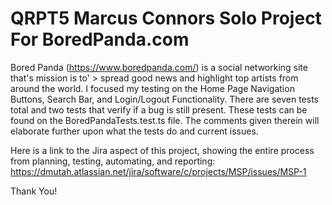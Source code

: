 # QRPT5 Marcus Connors Solo Project For BoredPanda.com
Bored Panda (https://www.boredpanda.com/) is a social networking site that's mission is to' > spread good news and highlight top artists from around the world.
I focused my testing on the Home Page Navigation Buttons, Search Bar, and Login/Logout Functionality.
There are seven tests total and two tests that verify if a bug is still present.
These tests can be found on the BoredPandaTests.test.ts file.
The comments given therein will elaborate further upon what the tests do and current issues.

Here is a link to the Jira aspect of this project, showing the entire process from planning, testing, automating, and reporting: https://dmutah.atlassian.net/jira/software/c/projects/MSP/issues/MSP-1

Thank You!

